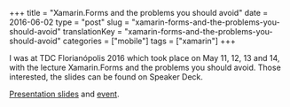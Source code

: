 +++
title = "Xamarin.Forms and the problems you should avoid"
date = 2016-06-02
type = "post"
slug = "xamarin-forms-and-the-problems-you-should-avoid"
translationKey = "xamarin-forms-and-the-problems-you-should-avoid"
categories = ["mobile"]
tags = ["xamarin"]
+++

I was at TDC Florianópolis 2016 which took place on May 11, 12, 13 and 14, with the lecture Xamarin.Forms and the problems you should avoid. Those interested, the slides can be found on Speaker Deck.

[Presentation slides][slides] and [event][trilha].

[slides]: https://speakerdeck.com/ionixjunior/xamarin-forms-e-os-problemas-que-voce-deve-evitar
[trilha]: http://www.thedevelopersconference.com.br/tdc/2016/florianopolis/trilha-xamarin
